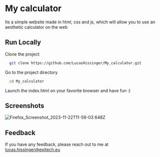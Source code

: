 
# My calculator

Its a simple website made in html, css and js, which will allow you to use an aesthetic calculator on the web


## Run Locally

Clone the project

```bash
  git clone https://github.com/LucasHissinger/My_calculator.git
```

Go to the project directory

```bash
  cd My_calculator
```
Launch the index.html on your favorite browser and have fun :)

## Screenshots

![Firefox_Screenshot_2023-11-22T11-59-03 648Z](https://github.com/LucasHissinger/My_calculator/assets/91745215/095f213e-77a6-4126-82b0-ee6e3b9c9f46)



## Feedback

If you have any feedback, please reach out to me at lucas.hissinger@epitech.eu

